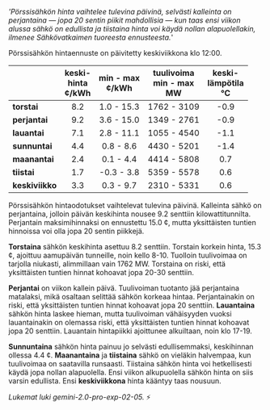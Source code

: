 *'Pörssisähkön hinta vaihtelee tulevina päivinä, selvästi kalleinta on perjantaina — jopa 20 sentin piikit mahdollisia — kun taas ensi viikon alussa sähkö on edullista ja tiistaina hinta voi käydä nollan alapuolellakin, ilmenee Sähkövatkaimen tuoreesta ennusteesta.*'


Pörssisähkön hintaennuste on päivitetty keskiviikkona klo 12:00.

|    | keski-<br>hinta<br>¢/kWh | min - max<br>¢/kWh | tuulivoima<br>min - max<br>MW | keski-<br>lämpötila<br>°C |
|:---|:---:|:---:|:---:|:---:|
| **torstai**  | 8.2  | 1.0 - 15.3  | 1762 - 3109 | -0.9  |
| **perjantai**  | 9.2  | 3.6 - 15.0  | 1349 - 2761  | -0.9  |
| **lauantai**  | 7.1  | 2.8 - 11.1  | 1055 - 4540 | -1.1  |
| **sunnuntai**  | 4.4  | 0.8 - 8.6  | 4430 - 5201 | -1.4  |
| **maanantai**  | 2.4  | 0.1 - 4.4  | 4414 - 5808  | 0.7  |
| **tiistai**  | 1.7  | -0.3 - 3.8  | 5359 - 5578 | 0.6  |
| **keskiviikko**  | 3.3  | 0.3 - 9.7  | 2310 - 5331  | 0.6  |

Pörssisähkön hintaodotukset vaihtelevat tulevina päivinä. Kalleinta sähkö on perjantaina, jolloin päivän keskihinta nousee 9.2 senttiin kilowattitunnilta. Perjantain maksimihinnaksi on ennustettu 15.0 ¢, mutta yksittäisten tuntien hinnoissa voi olla jopa 20 sentin piikkejä.

**Torstaina** sähkön keskihinta asettuu 8.2 senttiin. Torstain korkein hinta, 15.3 ¢, ajoittuu aamupäivän tunneille, noin kello 8-10. Tuolloin tuulivoimaa on tarjolla niukasti, alimmillaan vain 1762 MW. Torstaina on riski, että yksittäisten tuntien hinnat kohoavat jopa 20-30 senttiin.

**Perjantai** on viikon kallein päivä. Tuulivoiman tuotanto jää perjantaina matalaksi, mikä osaltaan selittää sähkön korkeaa hintaa. Perjantainakin on riski, että yksittäisten tuntien hinnat kohoavat jopa 20 senttiin. **Lauantaina** sähkön hinta laskee hieman, mutta tuulivoiman vähäisyyden vuoksi lauantainakin on olemassa riski, että yksittäisten tuntien hinnat kohoavat jopa 20 senttiin. Lauantain hintapiikki ajoittunee alkuiltaan, noin klo 17-19.

**Sunnuntaina** sähkön hinta painuu jo selvästi edullisemmaksi, keskihinnan ollessa 4.4 ¢. **Maanantaina** ja **tiistaina** sähkö on vieläkin halvempaa, kun tuulivoimaa on saatavilla runsaasti. Tiistaina sähkön hinta voi hetkellisesti käydä jopa nollan alapuolella. Ensi viikon alkupuolella sähkön hinta on siis varsin edullista. Ensi **keskiviikkona** hinta kääntyy taas nousuun.

*Lukemat luki gemini-2.0-pro-exp-02-05.* ⚡


